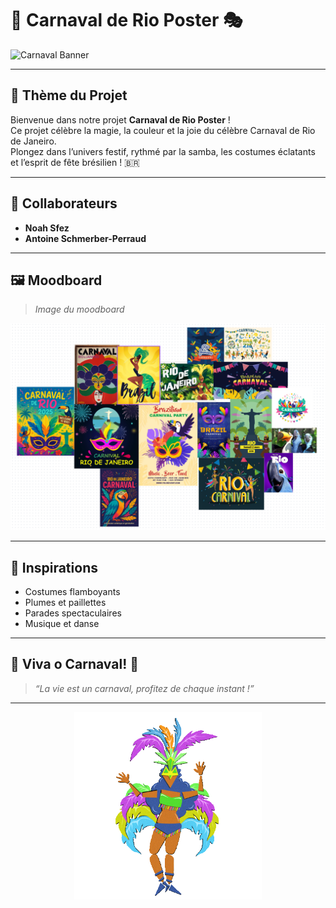 # 🎉 Carnaval de Rio Poster 🎭

![Carnaval Banner](https://www.shutterstock.com/image-vector/carnival-party-banner-design-brazil-260nw-2414455217.jpg)

---

## 🌈 Thème du Projet

Bienvenue dans notre projet **Carnaval de Rio Poster** !  
Ce projet célèbre la magie, la couleur et la joie du célèbre Carnaval de Rio de Janeiro.  
Plongez dans l’univers festif, rythmé par la samba, les costumes éclatants et l’esprit de fête brésilien ! 🇧🇷

---

## 👥 Collaborateurs

- **Noah Sfez**
- **Antoine Schmerber-Perraud**

---

## 🖼️ Moodboard

> _Image du moodboard_

![Moodboard](./images/moodboard.png)

---

## 🎨 Inspirations

- Costumes flamboyants
- Plumes et paillettes
- Parades spectaculaires
- Musique et danse

---

## 🥁 Viva o Carnaval! 🥁

> _“La vie est un carnaval, profitez de chaque instant !”_

---

<p align="center">
    <img src="./images/danseuse.gif" width="300" alt="Samba Dancer"/>
</p>
